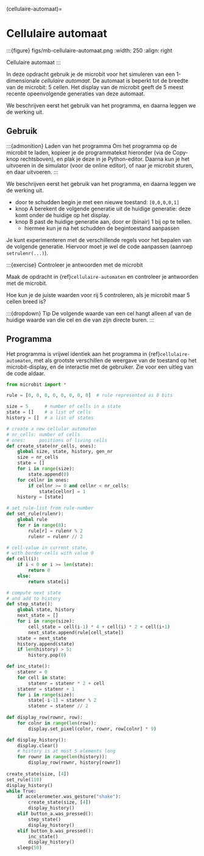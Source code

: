 (cellulaire-automaat)=
# Cellulaire automaat

:::{figure} figs/mb-cellulaire-automaat.png
:width: 250
:align: right

Cellulaire automaat
:::

In deze opdracht gebruik je de microbit voor het simuleren van een 1-dimensionale *cellulaire automaat*.
De automaat is beperkt tot de breedte van de microbit: 5 cellen.
Het display van de microbit geeft de 5 meest recente opeenvolgende generaties van deze automaat.

We beschrijven eerst het gebruik van het programma, en daarna leggen we de werking uit.

## Gebruik

:::{admonition} Laden van het programma
Om het programma op de microbit te laden, kopieer je de programmatekst hieronder (via de Copy-knop rechtsboven),
en plak je deze in je Python-editor. Daarna kun je het uitvoeren in de simulator (voor de online editor), 
of naar je microbit sturen, en daar uitvoeren.
:::

We beschrijven eerst het gebruik van het programma, en daarna leggen we de werking uit.

* door te schudden begin je met een nieuwe toestand: `[0,0,0,0,1]`
* knop A berekent de volgende generatie uit de huidige generatie: deze komt onder de huidige op het display.
* knop B past de huidige generatie aan, door er (binair) 1 bij op te tellen.
    * hiermee kun je na het schudden de begintoestand aanpassen 

Je kunt experimenteren met de verschillende regels voor het bepalen van de volgende generatie.
Hiervoor moet je wel de code aanpassen (aanroep `setrulenr(...)`).

:::{exercise} Controleer je antwoorden met de microbit

Maak de opdracht in {ref}`cellulaire-automaten` en 
controleer je antwoorden met de microbit.

Hoe kun je de juiste waarden voor rij 5 controleren, als je microbit maar 5 cellen breed is?

:::{dropdown} Tip
De volgende waarde van een cel hangt alleen af van de huidige waarde van die cel en die van zijn directe buren.
:::

## Programma

Het programma is vrijwel identiek aan het programma in {ref}`cellulaire-automaten`,
met als grootste verschillen de weergave van de toestand op het microbit-display,
en de interactie met de gebruiker.
Zie voor een uitleg van de code aldaar.

```Python
from microbit import *

rule = [0, 0, 0, 0, 0, 0, 0, 0]  # rule represented as 8 bits

size = 5      # number of cells in a state
state = []    # a list of cells
history = []  # a list of states

# create a new cellular automaton
# nr_cells: number of cells
# ones:     positions of living cells
def create_state(nr_cells, ones):
    global size, state, history, gen_nr
    size = nr_cells
    state = []
    for i in range(size):
        state.append(0)
    for cellnr in ones:
        if cellnr >= 0 and cellnr < nr_cells:
            state[cellnr] = 1
    history = [state]

# set rule-list from rule-number
def set_rule(rulenr):
    global rule
    for r in range(8):
        rule[r] = rulenr % 2
        rulenr = rulenr // 2

# cell-value in current state,
# with border-cells with value 0
def cell(i):
    if i < 0 or i >= len(state):
        return 0
    else:
        return state[i]

# compute next state
# and add to history
def step_state():
    global state, history
    next_state = []
    for i in range(size):
        cell_state = cell(i-1) * 4 + cell(i) * 2 + cell(i+1)
        next_state.append(rule[cell_state]) 
    state = next_state
    history.append(state)
    if len(history) > 5:
        history.pop(0)

def inc_state():
    statenr = 0
    for cell in state:
        statenr = statenr * 2 + cell
    statenr = statenr + 1
    for i in range(size):
        state[-i-1] = statenr % 2
        statenr = statenr // 2 
        
def display_row(rownr, row):
    for colnr in range(len(row)):
        display.set_pixel(colnr, rownr, row[colnr] * 9)

def display_history():
    display.clear()
    # history is at most 5 elements long
    for rownr in range(len(history)):
        display_row(rownr, history[rownr])
            
create_state(size, [4])
set_rule(110)
display_history()
while True:
    if accelerometer.was_gesture("shake"):
        create_state(size, [4])
        display_history()
    elif button_a.was_pressed():
        step_state()
        display_history()
    elif button_b.was_pressed():
        inc_state()
        display_history()
    sleep(50)
```